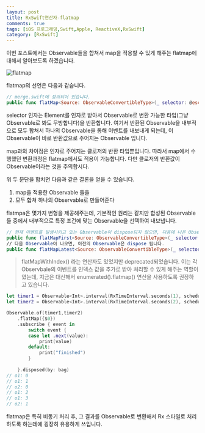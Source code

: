 ```yaml
---
layout: post
title: RxSwift연산자-flatmap
comments: true
tags: [iOS 프로그래밍,Swift,Apple, ReactiveX,RxSwift]
category: [RxSwift]
---  
```


이번 포스트에서는 Observable들을 합쳐서 map을 적용할 수 있게 해주는 flatmap에 대해서 알아보도록 하겠습니다.

![flatmap]({{"/img/flatMap.png"}})  

flatmap의 선언은 다음과 같습니다.

```swift
// merge.swift에 정의되어 있습니다.
public func flatMap<Source: ObservableConvertibleType>(_ selector: @escaping (Element) throws -> Source) -> Observable<Source.Element>
```  

selector 인자는 Element를 인자로 받아서 Observable로 변환 가능한 타입(그냥 Observable로 봐도 무방합니다)을 반환합니다. 여기서 반환된 Observable을 내부적으로 모두 합쳐서 하나의 Observable을 통해 이벤트를 내보내게 되는데, 이 Observable이 바로 반환값으로 주어지는 Observable 입니다.

map과의 차이점은 인자로 주어지는 클로저의 반환 타입뿐입니다. 따라서 map에서 수행했던 변환과정은 flatmap에서도 적용이 가능합니다. 다만 클로저의 반환값이 Observable이라는 것을 주의합시다. 

위 두 문단을 합치면 다음과 같은 결론을 얻을 수 있습니다.

1. map을 적용한 Observable 들을
2. 모두 합쳐 하나의 Observable로 만들어준다

flatmpa은 몇가지 변형을 제공해주는데, 기본적인 원리는 같지만 합성된 Observable들 중에서 내부적으로 특정 조건에 맞는 Observable을 선택하여 내보냅니다.

```swift
// 현재 이벤트를 발생시키고 있는 Observable이 dispose되지 않으면, 다음에 나온 Observable들은 구독되지 못하고 무시되버립니다.
public func flatMapFirst<Source: ObservableConvertibleType>(_ selector: @escaping (Element) throws -> Source) -> Observable<Source.Element>
// 다음 Observable이 나오면, 이전의 Observable은 dispose 됩니다.
public func flatMapLatest<Source: ObservableConvertibleType>(_ selector: @escaping (Element) throws -> Source) -> Observable<Source.Element>
```  

> flatMapWithIndex() 라는 연산자도 있었지만 deprecated되었습니다. 이는 각 Observbale의 이벤트를 인덱스 값을 추가로 받아 처리할 수 있게 해주는 역할이였는데, 지금은 대신해서 enumerated().flatmap() 연산을 사용하도록 권장하고 있습니다.  

```swift
let timer1 = Observable<Int>.interval(RxTimeInterval.seconds(1), scheduler: MainScheduler.instance).map({"o1: \($0)"})
let timer2 = Observable<Int>.interval(RxTimeInterval.seconds(2), scheduler: MainScheduler.instance).map({"o2: \($0)"})

Observable.of(timer1,timer2)
    .flatMap({$0})
    .subscribe { event in
        switch event {
        case let .next(value):
            print(value)
        default:
            print("finished")
        }
        
    }.disposed(by: bag)
// o1: 0
// o1: 1
// o2: 0
// o1: 2
// o1: 3
// o2: 1
```  

flatmap은 특히 비동기 처리 후, 그 결과를 Observable로 변환해서 Rx 스타일로 처리하도록 하는데에 굉장히 유용하게 쓰입니다.